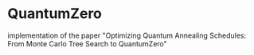 # QuantumZero
implementation of the paper "Optimizing Quantum Annealing Schedules: From Monte Carlo Tree Search to QuantumZero"
